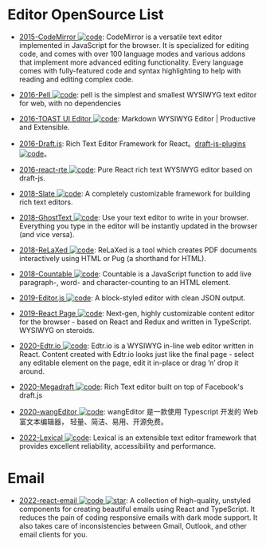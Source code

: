# Editor OpenSource List

- [2015-CodeMirror ![code](https://ng-tech.icu/assets/code.svg)](https://github.com/codemirror/CodeMirror): CodeMirror is a versatile text editor implemented in JavaScript for the browser. It is specialized for editing code, and comes with over 100 language modes and various addons that implement more advanced editing functionality. Every language comes with fully-featured code and syntax highlighting to help with reading and editing complex code.

- [2016-Pell ![code](https://ng-tech.icu/assets/code.svg)](https://github.com/jaredreich/pell): pell is the simplest and smallest WYSIWYG text editor for web, with no dependencies

- [2016-TOAST UI Editor ![code](https://ng-tech.icu/assets/code.svg)](https://parg.co/UVY): Markdown WYSIWYG Editor | Productive and Extensible.

- [2016-Draft.js](https://facebook.github.io/draft-js/): Rich Text Editor Framework for React。[draft-js-plugins ![code](https://ng-tech.icu/assets/code.svg)](https://www.draft-js-plugins.com/)。

- [2016-react-rte ![code](https://ng-tech.icu/assets/code.svg)](https://github.com/sstur/react-rte): Pure React rich text WYSIWYG editor based on draft-js.

- [2018-Slate ![code](https://ng-tech.icu/assets/code.svg)](https://github.com/ianstormtaylor/slate): A completely customizable framework for building rich text editors.

- [2018-GhostText ![code](https://ng-tech.icu/assets/code.svg)](https://github.com/GhostText/GhostText): Use your text editor to write in your browser. Everything you type in the editor will be instantly updated in the browser (and vice versa).

- [2018-ReLaXed ![code](https://ng-tech.icu/assets/code.svg)](https://github.com/RelaxedJS/ReLaXed): ReLaXed is a tool which creates PDF documents interactively using HTML or Pug (a shorthand for HTML).

- [2018-Countable ![code](https://ng-tech.icu/assets/code.svg)](https://github.com/RadLikeWhoa/Countable/blob/master/README.md): Countable is a JavaScript function to add live paragraph-, word- and character-counting to an HTML element.

- [2019-Editor.js ![code](https://ng-tech.icu/assets/code.svg)](https://github.com/codex-team/editor.js): A block-styled editor with clean JSON output.

- [2019-React Page ![code](https://ng-tech.icu/assets/code.svg)](https://github.com/react-page/react-page): Next-gen, highly customizable content editor for the browser - based on React and Redux and written in TypeScript. WYSIWYG on steroids.

- [2020-Edtr.io ![code](https://ng-tech.icu/assets/code.svg)](https://edtr.io): Edtr.io is a WYSIWYG in-line web editor written in React. Content created with Edtr.io looks just like the final page - select any editable element on the page, edit it in-place or drag ’n’ drop it around.

- [2020-Megadraft ![code](https://ng-tech.icu/assets/code.svg)](https://github.com/globocom/megadraft): Rich Text editor built on top of Facebook's draft.js

- [2020-wangEditor ![code](https://ng-tech.icu/assets/code.svg)](https://github.com/wangeditor-team/wangEditor): wangEditor 是一款使用 Typescript 开发的 Web 富文本编辑器， 轻量、简洁、易用、开源免费。

- [2022-Lexical ![code](https://ng-tech.icu/assets/code.svg)](https://github.com/facebook/lexical): Lexical is an extensible text editor framework that provides excellent reliability, accessibility and performance.

# Email

- [2022-react-email ![code](https://ng-tech.icu/assets/code.svg) ![star](https://img.shields.io/github/stars/resendlabs/react-email)](https://github.com/resendlabs/react-email): A collection of high-quality, unstyled components for creating beautiful emails using React and TypeScript. It reduces the pain of coding responsive emails with dark mode support. It also takes care of inconsistencies between Gmail, Outlook, and other email clients for you.
